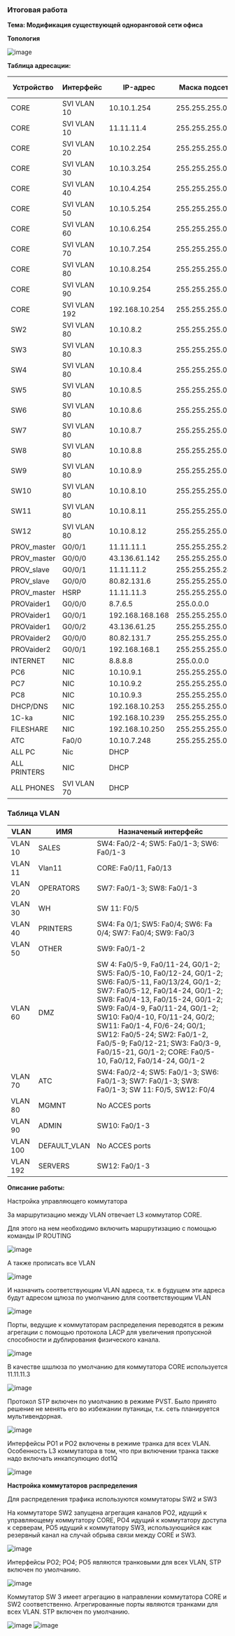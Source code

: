 ### Итоговая работа

**Тема: Модификация существующей одноранговой сети офиса**


**Топология**

![image](https://github.com/DowningSun/OTUS/assets/156109695/78990946-01ea-403d-b82f-e6ab1758c642)


**Таблица адресации:**

| Устройство | Интерфейс | IP-адрес | Маска подсети | Шлюз по умолчанию |
| ------ | ------ | ------ | ------ | ------ |
| CORE | SVI VLAN 10 | 10.10.1.254 | 255.255.255.0 | ------ |
| CORE | SVI VLAN 10 | 11.11.11.4 | 255.255.255.0 | ------ |
| CORE | SVI VLAN 20 | 10.10.2.254 | 255.255.255.0 | ------ |
| CORE | SVI VLAN 30 | 10.10.3.254 | 255.255.255.0 | ------ |
| CORE | SVI VLAN 40 | 10.10.4.254 | 255.255.255.0 | ------ |
| CORE | SVI VLAN 50 | 10.10.5.254 | 255.255.255.0 | ------ |
| CORE | SVI VLAN 60 | 10.10.6.254 | 255.255.255.0 | ------ |
| CORE | SVI VLAN 70 | 10.10.7.254 | 255.255.255.0 | ------ |
| CORE | SVI VLAN 80 | 10.10.8.254 | 255.255.255.0 | ------ |
| CORE | SVI VLAN 90 | 10.10.9.254 | 255.255.255.0 | ------ |
| CORE | SVI VLAN 192 | 192.168.10.254 | 255.255.255.0 | ------ |
| SW2 | SVI VLAN 80 | 10.10.8.2 | 255.255.255.0 | ------ |
| SW3 | SVI VLAN 80 | 10.10.8.3 | 255.255.255.0 | ------ |
| SW4 | SVI VLAN 80 | 10.10.8.4 | 255.255.255.0 | ------ |
| SW5 | SVI VLAN 80 | 10.10.8.5 | 255.255.255.0 | ------ |
| SW6 | SVI VLAN 80 | 10.10.8.6 | 255.255.255.0 | ------ |
| SW7 | SVI VLAN 80 | 10.10.8.7 | 255.255.255.0 | ------ |
| SW8 | SVI VLAN 80 | 10.10.8.8 | 255.255.255.0 | ------ |
| SW9 | SVI VLAN 80 | 10.10.8.9 | 255.255.255.0 | ------ |
| SW10 | SVI VLAN 80 | 10.10.8.10 | 255.255.255.0 | ------ |
| SW11 | SVI VLAN 80 | 10.10.8.11 | 255.255.255.0 | ------ |
| SW12 | SVI VLAN 80 | 10.10.8.12 | 255.255.255.0 | ------ |
| PROV_master | G0/0/1 | 11.11.11.1 | 255.255.255.240 | ------ |
| PROV_master | G0/0/0 | 43.136.61.142 | 255.255.255.0 | ------ |
| PROV_slave | G0/0/1 | 11.11.11.2 | 255.255.255.240 | ------ |
| PROV_slave | G0/0/0 | 80.82.131.6 | 255.255.255.0 | ------ |
| PROV_master | HSRP | 11.11.11.3 | 255.255.255.0 | ------ |
| PROVaider1 | G0/0/0 | 8.7.6.5 | 255.0.0.0 | ------ |
| PROVaider1 | G0/0/1 | 192.168.168.168 | 255.255.255.0 | ------ |
| PROVaider1 | G0/0/2 | 43.136.61.25 | 255.255.255.0 | ------ |
| PROVaider2 | G0/0/0 | 80.82.131.7 | 255.255.255.0 | ------ |
| PROVaider2 | G0/0/1 | 192.168.168.1 | 255.255.255.0 | ------ |
| INTERNET | NIC | 8.8.8.8 | 255.0.0.0 | 8.7.6.5 |
| PC6 | NIC | 10.10.9.1 | 255.255.255.0 | 10.10.9.254 |
| PC7 | NIC | 10.10.9.2 | 255.255.255.0 | 10.10.9.254 |
| PC8 | NIC | 10.10.9.3 | 255.255.255.0 | 10.10.9.254 |
| DHCP/DNS | NIC | 192.168.10.253 | 255.255.255.0 | 192.168.10.254 |
| 1C-ka | NIC | 192.168.10.239 | 255.255.255.0 | 192.168.10.254 |
| FILESHARE | NIC | 192.168.10.250 | 255.255.255.0 | 192.168.10.254 |
| ATC | Fa0/0 | 10.10.7.248 | 255.255.255.0 | 10.10.7.254 | 
| ALL PC | Nic | DHCP | | |
| ALL PRINTERS | NIC | DHCP | | |
| ALL PHONES | SVI VLAN 70 | DHCP | | | 

### Таблица VLAN

| VLAN | ИМЯ | Назначеный интерфейс |
| ------ | ------ | ------ |
| VLAN 10 | SALES | SW4: Fa0/2-4; SW5: Fa0/1-3; SW6: Fa0/1-3 |
| VLAN 11 | Vlan11 | CORE: Fa0/11, Fa0/13 |
| VLAN 20 | OPERATORS | SW7: Fa0/1-3; SW8: Fa0/1-3 |
| VLAN 30 | WH | SW 11: F0/5 |
| VLAN 40 | PRINTERS | SW4: Fa 0/1; SW5: Fa0/4; SW6: Fa 0/4; SW7: Fa0/4; SW9: Fa0/3 |
| VLAN 50 | OTHER | SW9: Fa0/1-2 |
| VLAN 60 | DMZ | SW 4: Fa0/5-9, Fa0/11-24, G0/1-2; SW5: Fa0/5-10, Fa0/12-24, G0/1-2; SW6: Fa0/5-11, Fa0/13/24, G0/1-2; SW7: Fa0/5-12, Fa0/14-24, G0/1-2; SW8: Fa0/4-13, Fa0/15-24, G0/1-2; SW9: Fa0/4-9, Fa0/11-24, G0/1-2; SW10: Fa0/4-10, F0/11-24, G0/2; SW11: Fa0/1-4, F0/6-24; G0/1; SW12: Fa0/5-24; SW2: Fa0/1-2, Fa0/5-9; Fa0/12-21; SW3: Fa0/3-9, Fa0/15-21, G0/1-2; CORE: Fa0/5-10, Fa0/12, Fa0/14-24, G0/1-2 |
| VLAN 70 | ATC | SW4: Fa0/2-4; SW5: Fa0/1-3; SW6: Fa0/1-3; SW7: Fa0/1-3; SW8: Fa0/1-3; SW 11: F0/5, SW12: F0/4 |
| VLAN 80 | MGMNT | No ACCES ports |
| VLAN 90 | ADMIN | SW10: Fa0/1-3 |
| VLAN 100 | DEFAULT_VLAN | No ACCES ports |
| VLAN 192 | SERVERS | SW12: Fa0/1-3 | 


**Описание работы:**

Настройка управляющего коммутатора 

За маршрутизацию между VLAN отвечает L3 коммутатор CORE.

Для этого на нем необходимо включить маршрутизацию с помощью команды IP ROUTING

![image](https://github.com/DowningSun/OTUS/assets/156109695/166688e9-47b2-4f5e-a73c-c40a20ff4466)

А также прописать все VLAN 

![image](https://github.com/DowningSun/OTUS/assets/156109695/58b909ac-1f6d-4d05-8f1a-c27eedd687c6)

И назначить соответствующим VLAN адреса, т.к. в будущем эти адреса будут адресом щлюза по умолчанию длля соответствующим VLAN

![image](https://github.com/DowningSun/OTUS/assets/156109695/bb8cf63f-4ddc-4632-94cc-46242628ca60)

Порты, ведущие к коммутаторам распределения переводятся в режим агрегации с помощью протокола LACP для увеличения пропускной способности и дублирования физического канала.

![image](https://github.com/DowningSun/OTUS/assets/156109695/aeb1f59c-2a6b-480a-b3dc-172598cd6223) 

В качестве шшлюза по умолчанию для коммутатора CORE используется 11.11.11.3

![image](https://github.com/DowningSun/OTUS/assets/156109695/9e08d1a6-3332-4800-9a97-82128ed16fc5)

Протокол STP включен по умолчанию в режиме PVST. Было принято решение не менять его во избежании путаницы, т.к. сеть планируется мультивендорная.

![image](https://github.com/DowningSun/OTUS/assets/156109695/e1cb6c90-39fc-4bcb-8fb2-78a3f6b47264)

Интерфейсы PO1 и PO2 включены в режиме транка для всех VLAN. Особенность L3 коммутатора в том, что при включении транка также надо включать инкапсулюцию dot1Q

![image](https://github.com/DowningSun/OTUS/assets/156109695/8a24bb3c-1e2d-4b23-a5b5-33e5484d15f0)


**Настройка коммутаторов распределения**

Для распределения трафика используются коммутаторы SW2 и SW3

На коммутаторе SW2 запущена агрегация каналов PO2, идущий к управляющему коммутатору CORE, PO4 идущий к коммутатору доступа к серверам, PO5 идущий к коммутатору SW3, использующийся как резервный канал на случай обрыва связи между CORE и SW3.

![image](https://github.com/DowningSun/OTUS/assets/156109695/f671501a-6823-431e-8cbf-48e0585f17dc)

Интерфейсы PO2; PO4; PO5 являются транковыми для всех VLAN, STP включен по умолчанию.

![image](https://github.com/DowningSun/OTUS/assets/156109695/7bac095f-1471-447d-b767-775598d32c6c)

Коммутатор SW 3 имеет агрегацию в направлении коммутатора CORE и SW2 соответственно.  Агрегированные порты являются транками для всех VLAN. STP включен по умолчанию.

![image](https://github.com/DowningSun/OTUS/assets/156109695/1fe2cfdd-71e1-452c-aa8f-de6c1613ccf9)
![image](https://github.com/DowningSun/OTUS/assets/156109695/a6c7eb1d-921a-4226-b233-9b1cd7da72f6)














